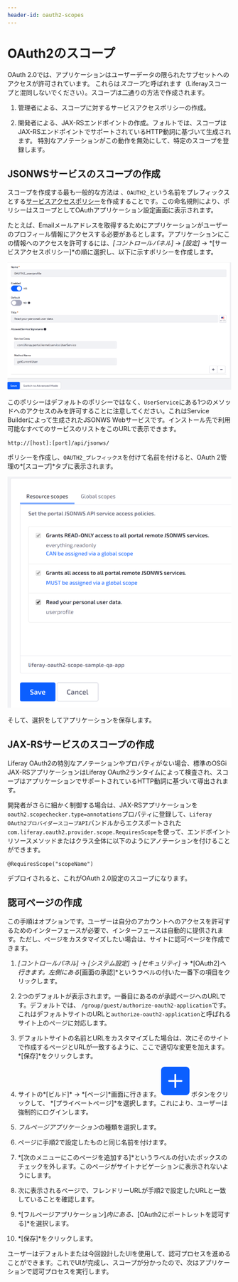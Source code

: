 ```yaml
---
header-id: oauth2-scopes
---
```


# OAuth2のスコープ

OAuth 2.0では、アプリケーションはユーザーデータの限られたサブセットへのアクセスが許可されています。
これらは*スコープ*と呼ばれます（Liferayスコープと混同しないでください）。スコープは二通りの方法で作成されます。

1. 管理者による、スコープに対するサービスアクセスポリシーの作成。

2. 開発者による、JAX-RSエンドポイントの作成。フォルトでは、スコープはJAX-RSエンドポイントでサポートされているHTTP動詞に基づいて生成されます。
特別なアノテーションがこの動作を無効にして、特定のスコープを登録します。

## JSONWSサービスのスコープの作成

スコープを作成する最も一般的な方法は 、`OAUTH2_`という名前をプレフィックスとする[サービスアクセスポリシー](/discover/deployment/-/knowledge_base/7-1/service-access-policies)を作成することです。この命名規則により、ポリシーはスコープとしてOAuthアプリケーション設定画面に表示されます。

たとえば、Emailメールアドレスを取得するためにアプリケーションがユーザーのプロフィール情報にアクセスする必要があるとします。アプリケーションにこの情報へのアクセスを許可するには、*[コントロールパネル]* → *[設定]* → *[サービスアクセスポリシー]*の順に選択し、以下に示すポリシーを作成します。

![図1：サービスアクセスポリシーはOAuth 2.0アプリケーションのスコープを定義します。](../../../images/oauth-service-access-policy.png)

このポリシーはデフォルトのポリシーではなく、`UserService`にある1つのメソッドへのアクセスのみを許可することに注意してください。これはService Builderによって生成されたJSONWS Webサービスです。インストール先で利用可能なすべてのサービスのリストをこのURLで表示できます。

    http://[host]:[port]/api/jsonws/

ポリシーを作成し、`OAUTH2_プレフィックス`を付けて名前を付けると、OAuth 2管理の*[スコープ]*タブに表示されます。



![図2：適切なプレフィックスで名前が付けられたスコープは、アプリケーション設定の[スコープ]タブに表示されます。](../../../images/oauth-scopes-tab.png)

そして、選択をしてアプリケーションを保存します。

## JAX-RSサービスのスコープの作成

Liferay OAuth2の特別なアノテーションやプロパティがない場合、標準のOSGi JAX-RSアプリケーションはLiferay OAuth2ランタイムによって検査され、スコープはアプリケーションでサポートされているHTTP動詞に基づいて導出されます。

開発者がさらに細かく制御する場合は、JAX-RSアプリケーションを`oauth2.scopechecker.type=annotations`プロパティに登録して、`Liferay
OAuth2プロバイダースコープAPI`バンドルからエクスポートされた`com.liferay.oauth2.provider.scope.RequiresScope`を使って、エンドポイントリソースメソッドまたはクラス全体に以下のようにアノテーションを付けることができます。

    @RequiresScope("scopeName")

デプロイされると、これがOAuth 2.0設定のスコープになります。

## 認可ページの作成

この手順はオプションです。ユーザーは自分のアカウントへのアクセスを許可するためのインターフェースが必要で、インターフェースは自動的に提供されます。ただし、ページをカスタマイズしたい場合は、サイトに認可ページを作成できます。

1. *[コントロールパネル]* → *[システム設定]* → *[セキュリティ]* → *[OAuth2]*へ行きます。左側にある*[画面の承認]*というラベルの付いた一番下の項目をクリックします。

2. 2つのデフォルトが表示されます。一番目にあるのが承認ページへのURLです。デフォルトでは、 `/group/guest/authorize-oauth2-application`です。これはデフォルトサイトのURLと`authorize-oauth2-application`と呼ばれるサイト上のページに対応します。

3. デフォルトサイトの名前とURLをカスタマイズした場合は、次にそのサイトで作成するページとURLが一致するように、ここで適切な変更を加えます。*[保存]*をクリックします。

4. サイトの*[ビルド]* → *[ページ]*画面に行きます。![[追加]](../../../images/icon-add.png)ボタンをクリックして、 *[プライベートページ]*を選択します。これにより、ユーザーは強制的にログインします。

5. *フルページアプリケーション*の種類を選択します。

6. ページに手順2で設定したものと同じ名前を付けます。

7. *[次のメニューにこのページを追加する]*というラベルの付いたボックスのチェックを外します。このページがサイトナビゲーションに表示されないようにします。

8. 次に表示されるページで、フレンドリーURLが手順2で設定したURLと一致していることを確認します。

9. *[フルページアプリケーション]*内にある、*[OAuth2にポートレットを認可する]*を選択します。

10. *[保存]*をクリックします。

 ユーザーはデフォルトまたは今回設計したUIを使用して、認可プロセスを進めることができます。これでUIが完成し、スコープが分かったので、次はアプリケーションで認可プロセスを実行します。

